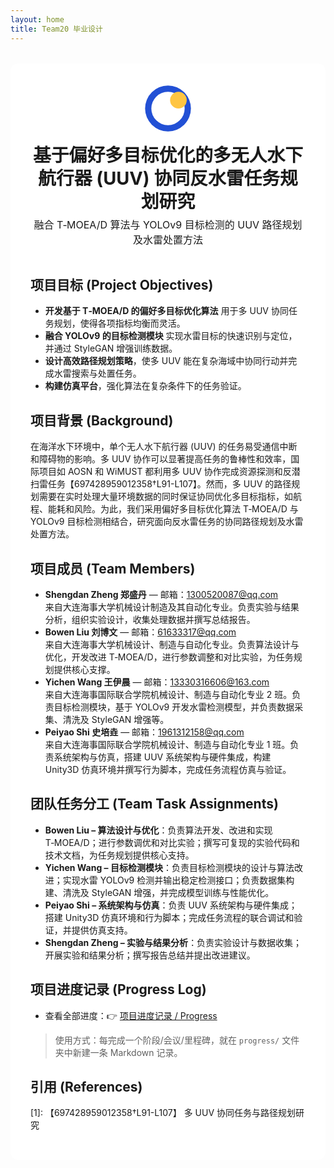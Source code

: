 ```yaml
---
layout: home
title: Team20 毕业设计
---
```


<style>
body {
  background-image: url('{{ "/uuv_background.jpg" | relative_url }}');
  background-size: cover;
  background-attachment: fixed;
  background-repeat: no-repeat;
}
.main-content {
  background: rgba(255,255,255,0.90);
  padding: 2rem;
  border-radius: 12px;
  margin: 2rem auto;
  max-width: 900px;
}
.hero {
  text-align: center;
  margin-bottom: 1.5rem;
}
.hero-logo-title {
  display: flex;
  align-items: center;
  justify-content: center;
  flex-wrap: wrap;
  gap: 1rem;
}
.hero-logo-title h1 {
  font-size: 1.8rem;
  margin: 0;
  line-height: 1.3;
}
.hero-logo-title p {
  font-size: 1rem;
  margin-top: 0.3rem;
}
</style>

<div class="main-content" markdown="1">
  <div class="hero">
    <div class="hero-logo-title">
      <svg width="80" height="80" viewBox="0 0 120 120" xmlns="http://www.w3.org/2000/svg">
  <circle cx="60" cy="60" r="55" fill="#2250D5" />
  <circle cx="60" cy="60" r="40" fill="#FFFFFF" />
  <circle cx="85" cy="40" r="20" fill="#FFC542" />
</svg>
      <div>
        <h1>基于偏好多目标优化的多无人水下航行器 (UUV) 协同反水雷任务规划研究</h1>
        <p>融合 T‑MOEA/D 算法与 YOLOv9 目标检测的 UUV 路径规划及水雷处置方法</p>
      </div>
    </div>
  </div>

## 项目目标 (Project Objectives)

- **开发基于 T‑MOEA/D 的偏好多目标优化算法** 用于多 UUV 协同任务规划，使得各项指标均衡而灵活。
- **融合 YOLOv9 的目标检测模块** 实现水雷目标的快速识别与定位，并通过 StyleGAN 增强训练数据。
- **设计高效路径规划策略**，使多 UUV 能在复杂海域中协同行动并完成水雷搜索与处置任务。
- **构建仿真平台**，强化算法在复杂条件下的任务验证。

## 项目背景 (Background)

在海洋水下环境中，单个无人水下航行器 (UUV) 的任务易受通信中断和障碍物的影响。多 UUV 协作可以显著提高任务的鲁棒性和效率，国际项目如 AOSN 和 WiMUST 都利用多 UUV 协作完成资源探测和反潜扫雷任务【697428959012358†L91-L107】。然而，多 UUV 的路径规划需要在实时处理大量环境数据的同时保证协同优化多目标指标，如航程、能耗和风险。为此，我们采用偏好多目标优化算法 T‑MOEA/D 与 YOLOv9 目标检测相结合，研究面向反水雷任务的协同路径规划及水雷处置方法。

## 项目成员 (Team Members)

- **Shengdan Zheng 郑盛丹** — 邮箱：<a href="mailto:1300520087@qq.com">1300520087@qq.com</a><br>
  来自大连海事大学机械设计制造及其自动化专业。负责实验与结果分析，组织实验设计，收集处理数据并撰写总结报告。
- **Bowen Liu 刘博文** — 邮箱：<a href="mailto:61633317@qq.com">61633317@qq.com</a><br>
  来自大连海事大学机械设计、制造与自动化专业。负责算法设计与优化，开发改进 T‑MOEA/D，进行参数调整和对比实验，为任务规划提供核心支撑。
- **Yichen Wang 王伊晨** — 邮箱：<a href="mailto:13330316606@163.com">13330316606@163.com</a><br>
  来自大连海事国际联合学院机械设计、制造与自动化专业 2 班。负责目标检测模块，基于 YOLOv9 开发水雷检测模型，并负责数据采集、清洗及 StyleGAN 增强等。
- **Peiyao Shi 史培垚** — 邮箱：<a href="mailto:1961312158@qq.com">1961312158@qq.com</a><br>
  来自大连海事国际联合学院机械设计、制造与自动化专业 1 班。负责系统架构与仿真，搭建 UUV 系统架构与硬件集成，构建 Unity3D 仿真环境并撰写行为脚本，完成任务流程仿真与验证。

## 团队任务分工 (Team Task Assignments)

- **Bowen Liu – 算法设计与优化**：负责算法开发、改进和实现 T‑MOEA/D；进行参数调优和对比实验；撰写可复现的实验代码和技术文档，为任务规划提供核心支持。
- **Yichen Wang – 目标检测模块**：负责目标检测模块的设计与算法改进；实现水雷 YOLOv9 检测并输出稳定检测接口；负责数据集构建、清洗及 StyleGAN 增强，并完成模型训练与性能优化。
- **Peiyao Shi – 系统架构与仿真**：负责 UUV 系统架构与硬件集成；搭建 Unity3D 仿真环境和行为脚本；完成任务流程的联合调试和验证，并提供仿真支持。
- **Shengdan Zheng – 实验与结果分析**：负责实验设计与数据收集；开展实验和结果分析；撰写报告总结并提出改进建议。

## 项目进度记录 (Progress Log)

- 查看全部进度：👉 <a href="{ '/progress/' | relative_url }">项目进度记录 / Progress</a>

> 使用方式：每完成一个阶段/会议/里程碑，就在 `progress/` 文件夹中新建一条 Markdown 记录。

## 引用 (References)

[1]: 【697428959012358†L91-L107】 多 UUV 协同任务与路径规划研究

</div>
